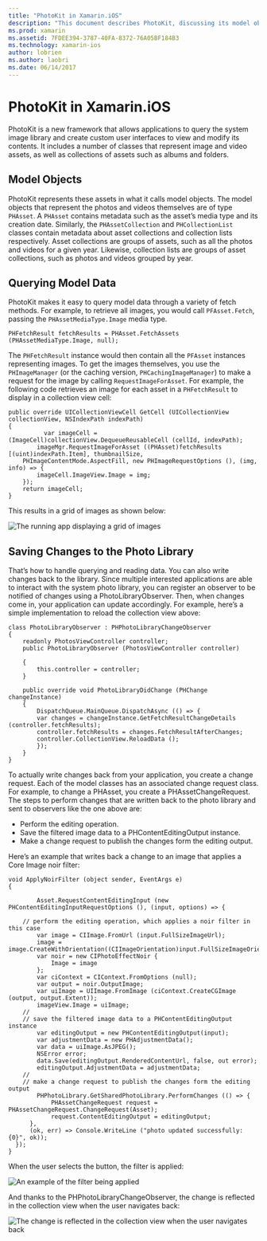```yaml
---
title: "PhotoKit in Xamarin.iOS"
description: "This document describes PhotoKit, discussing its model objects, how to query model data, and saving changes to the photo library."
ms.prod: xamarin
ms.assetid: 7FDEE394-3787-40FA-8372-76A05BF184B3
ms.technology: xamarin-ios
author: lobrien
ms.author: laobri
ms.date: 06/14/2017
---
```


# PhotoKit in Xamarin.iOS

PhotoKit is a new framework that allows applications to query the system image library and create custom user interfaces to view and modify its contents. It includes a number of classes that represent image and video assets, as well as collections of assets such as albums and folders.

## Model Objects

PhotoKit represents these assets in what it calls model objects. The model objects that represent the photos and videos themselves are of type `PHAsset`. A `PHAsset` contains metadata such as the asset’s media type and its creation date.
Similarly, the `PHAssetCollection` and `PHCollectionList` classes contain metadata about asset collections and collection lists respectively. Asset collections are groups of assets, such as all the photos and videos for a given year. Likewise, collection lists are groups of asset collections, such as photos and videos grouped by year.

## Querying Model Data

PhotoKit makes it easy to query model data through a variety of fetch methods. For example, to retrieve all images, you would call `PFAsset.Fetch`, passing the `PHAssetMediaType.Image` media type.

	PHFetchResult fetchResults = PHAsset.FetchAssets (PHAssetMediaType.Image, null);

The `PHFetchResult` instance would then contain all the `PFAsset` instances representing images. To get the images themselves, you use the `PHImageManager` (or the caching version, `PHCachingImageManager`) to make a request for the image by calling `RequestImageForAsset`. For example, the following code retrieves an image for each asset in a `PHFetchResult` to display in a collection view cell:


	public override UICollectionViewCell GetCell (UICollectionView collectionView, NSIndexPath indexPath)
	{
		      var imageCell = (ImageCell)collectionView.DequeueReusableCell (cellId, indexPath);
		 	imageMgr.RequestImageForAsset ((PHAsset)fetchResults [(uint)indexPath.Item], thumbnailSize,
	   	PHImageContentMode.AspectFill, new PHImageRequestOptions (), (img, info) => {
	     	imageCell.ImageView.Image = img;
	   	});
	   	return imageCell;
	}

This results in a grid of images as shown below:

![](photokit-images/image4.png "The running app displaying a grid of images")
 
## Saving Changes to the Photo Library

That’s how to handle querying and reading data. You can also write changes back to the library. Since multiple interested applications are able to interact with the system photo library, you can register an observer to be notified of changes using a PhotoLibraryObserver. Then, when changes come in, your application can update accordingly. For example, here’s a simple implementation to reload the collection view above:

	class PhotoLibraryObserver : PHPhotoLibraryChangeObserver
	{
  		readonly PhotosViewController controller;
  		public PhotoLibraryObserver (PhotosViewController controller)
  		
  		{
    		this.controller = controller;
  		}
  	
  		public override void PhotoLibraryDidChange (PHChange changeInstance)
  		{
    		DispatchQueue.MainQueue.DispatchAsync (() => {
      		var changes = changeInstance.GetFetchResultChangeDetails (controller.fetchResults);
    	  	controller.fetchResults = changes.FetchResultAfterChanges;
      		controller.CollectionView.ReloadData ();
    		});
  		}
	}
	
To actually write changes back from your application, you create a change request. Each of the model classes has an associated change request class. For example, to change a PHAsset, you create a PHAssetChangeRequest. The steps to perform changes that are written back to the photo library and sent to observers like the one above are:

-	Perform the editing operation.
-	Save the filtered image data to a PHContentEditingOutput instance.
-	Make a change request to publish the changes form the editing output.

Here’s an example that writes back a change to an image that applies a Core Image noir filter:

	void ApplyNoirFilter (object sender, EventArgs e)
	{
  			
  			Asset.RequestContentEditingInput (new PHContentEditingInputRequestOptions (), (input, options) => {
    		
    	// perform the editing operation, which applies a noir filter in this case
    		var image = CIImage.FromUrl (input.FullSizeImageUrl);
    		image = image.CreateWithOrientation((CIImageOrientation)input.FullSizeImageOrientation);
    		var noir = new CIPhotoEffectNoir {
      			Image = image
    		};
    		var ciContext = CIContext.FromOptions (null);
    		var output = noir.OutputImage;
    		var uiImage = UIImage.FromImage (ciContext.CreateCGImage (output, output.Extent));
    		imageView.Image = uiImage;
	    //
	    // save the filtered image data to a PHContentEditingOutput instance
	    	var editingOutput = new PHContentEditingOutput(input);
	    	var adjustmentData = new PHAdjustmentData();
	    	var data = uiImage.AsJPEG();
	    	NSError error;
	    	data.Save(editingOutput.RenderedContentUrl, false, out error);
			editingOutput.AdjustmentData = adjustmentData;
	    //
	    // make a change request to publish the changes form the editing output
	    	PHPhotoLibrary.GetSharedPhotoLibrary.PerformChanges (() => {
	        	PHAssetChangeRequest request = PHAssetChangeRequest.ChangeRequest(Asset);
	        	request.ContentEditingOutput = editingOutput;
	      },
	      (ok, err) => Console.WriteLine ("photo updated successfully: {0}", ok));
	  });
	}
	
When the user selects the button, the filter is applied:

![](photokit-images/image5.png "An example of the filter being applied")
 
And thanks to the PHPhotoLibraryChangeObserver, the change is reflected in the collection view when the user navigates back:

![](photokit-images/image6.png "The change is reflected in the collection view when the user navigates back")
